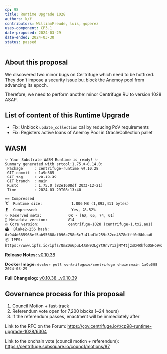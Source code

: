 ```yaml
---
cp: 98
title: Runtime Upgrade 1028
authors: k/f
contributors: WilliamFreude, luis, goperez
uses-component: CP3.1
date-proposed: 2024-03-29
date-ended: 2024-03-30
status: passed
---
```


## About this proposal

We discovered two minor bugs on Centrifuge which need to be hotfixed. They don't impose a security issue but block the Anemoy pool from advancing its epoch.

Therefore, we need to perform another minor Centrifuge RU to version 1028 ASAP.

## List of content of this Runtime Upgrade

- Fix: Unblock `update_collection` call by reducing PoV requirements
- Fix: Registers active loans of Anemoy Pool in OracleCollection pallet

## WASM

```
✨ Your Substrate WASM Runtime is ready! ✨
Summary generated with srtool:1.75.0-0.14.0:
 Package     : centrifuge-runtime v0.10.28
 GIT commit  : 1a9e385
 GIT tag     : v0.10.39
 GIT branch  : main
 Rustc       : 1.75.0 (82e1608df 2023-12-21)
 Time        : 2024-03-29T08:13:40

== Compressed
🏋️  Runtime size:             1.806 MB (1,893,411 bytes)
🗜  Compressed:               Yes, 78.52%
✨ Reserved meta:            OK - [6D, 65, 74, 61]
🎁 Metadata version:         V14
🔥 Core version:             centrifuge-1028 (centrifuge-1.tx2.au1)
🗳️  Blake2-256 hash:          0x944d685968ef5ab95688af096c758e5c7141ad1d259c32ce4878dfff0d6bbaa6
📦 IPFS:                     https://www.ipfs.io/ipfs/QmZDn6puL4JaN93LgYt9nvY1zjMY4tjzsDMRkfGQSHo9vx
```

**Release Notes:** [v0.10.38](https://github.com/centrifuge/centrifuge-chain/releases/tag/v0.10.39)

**Docker Image:** `docker pull centrifugeio/centrifuge-chain:main-1a9e385-2024-03-29`

**Full Changelog:** [v0.10.38...v0.10.39](https://github.com/centrifuge/centrifuge-chain/compare/v0.10.38...v0.10.39)

## Governance process for this proposal

1. Council Motion + fast-track 
2. Referendum vote open for 7,200 blocks (~24 hours)
3. If the referendum passes, enactment will be immediately after


Link to the RFC on the Forum: https://gov.centrifuge.io/t/cp98-runtime-upgrade-1028/6304

Link to the onchain vote (council motion + referendum): https://centrifuge.subsquare.io/council/motions/87

